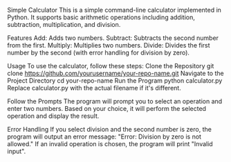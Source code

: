 Simple Calculator
This is a simple command-line calculator implemented in Python. It supports basic arithmetic operations including addition, subtraction, multiplication, and division.

Features
Add: Adds two numbers.
Subtract: Subtracts the second number from the first.
Multiply: Multiplies two numbers.
Divide: Divides the first number by the second (with error handling for division by zero).

Usage
To use the calculator, follow these steps:
Clone the Repository
git clone https://github.com/yourusername/your-repo-name.git
Navigate to the Project Directory
cd your-repo-name
Run the Program
python calculator.py
Replace calculator.py with the actual filename if it's different.

Follow the Prompts
The program will prompt you to select an operation and enter two numbers. Based on your choice, it will perform the selected operation and display the result.

Error Handling
If you select division and the second number is zero, the program will output an error message: "Error: Division by zero is not allowed."
If an invalid operation is chosen, the program will print "Invalid input".
